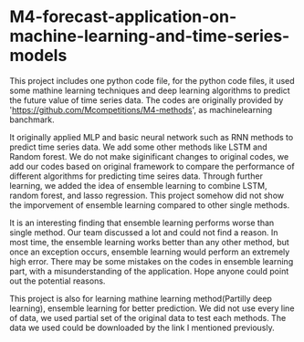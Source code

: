 # M4-forecast-application-on-machine-learning-and-time-series-models

This project includes one python code file,
for the python code files, it used some mathine learning techniques and deep learning algorithms to predict the future value of time series data.
The codes are originally provided by 'https://github.com/Mcompetitions/M4-methods', as machinelearning banchmark. 

It originally applied MLP and basic neural network such as RNN methods to predict time series data. We add some other methods like LSTM and Random forest. We do not make siginificant changes to original codes, we add our codes based on original framework to compare the performance of different algorithms for predicting time seires data. Through further learning, we added the idea of ensemble learning to combine LSTM, random forest, and lasso regression. This project somehow did not show the imporvement of ensemble learning compared to other single methods. 

It is an interesting finding that ensemble learning performs worse than single method. Our team discussed a lot and could not find a reason. In most time, the ensemble learning works better than any other method, but once an exception occurs, ensemble learning would perform an extremely high error. There may be some mistakes on the codes in ensemble learning part, with a misunderstanding of the application.
Hope anyone could point out the potential reasons. 

This project is also for learning mathine learning method(Partilly deep learning), ensemble learning for better prediction. We did not use every line of data, we used partial set of the original data to test each methods. The data we used could be downloaded by the link I mentioned previously.

